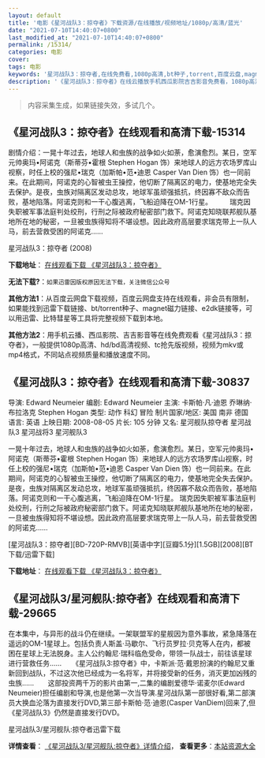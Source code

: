 ```yaml
---
layout: default
title: '电影《星河战队3：掠夺者》下载资源/在线播放/视频地址/1080p/高清/蓝光'
date: "2021-07-10T14:40:07+0800"
last_modified_at: "2021-07-10T14:40:07+0800"
permalink: /15314/
categories: 电影
cover:
tags: 电影
keywords: '星河战队3：掠夺者,在线免费看,1080p高清,bt种子,torrent,百度云盘,magnet,磁力链,迅雷下载资源'
description: '《星河战队3：掠夺者》在线云播放手机西瓜影院吉吉影音免费看，1080p高清bd/hd未删减完整版和tc抢先枪版，mkv/mp4格式，附带bt/torrent种子、magnet/磁力链、百度云盘、网盘资源迅雷下载链接'
---
```


>内容采集生成，如果链接失效，多试几个。


## 《星河战队3：掠夺者》在线观看和高清下载-15314

剧情介绍：一晃十年过去，地球人和虫族的战争如火如荼，愈演愈烈。某日，空军元帅奥玛•阿诺克（斯蒂芬•霍根 Stephen Hogan 饰）来地球人的远方农场罗库山视察，时任上校的强尼•瑞克（加斯帕•范•迪恩 Casper Van Dien 饰）也一同前来。在此期间，阿诺克的心智被虫王操控，他切断了隔离区的电力，使基地完全失去保护。是夜，虫族对隔离区发动总攻，地球军虽顽强抵抗，终因寡不敌众而告败，基地陷落。阿诺克则和一干心腹逃离，飞船迫降在OM-1行星。  　　瑞克因失职被军事法庭判处绞刑，行刑之际被政府秘密部门救下。阿诺克知晓联邦舰队基地所在地的秘密，一旦被虫族得知将不堪设想。因此政府高层要求瑞克带上一队人马，前去营救受困的阿诺克……


星河战队3：掠夺者 (2008)

**下载地址**： [在线观看下载 《星河战队3：掠夺者》](https://www.btbtdy.me/btdy/dy4679.html) 


**无法下载?**：`如果迅雷因版权原因无法下载，关注微信公众号 `

**其他方法1**：从百度云网盘下载视频，百度云网盘支持在线观看，非会员有限制，如果能找到迅雷下载链接、bt/torrent种子、magnet磁力链接、e2dk链接等，可以用迅雷、比特彗星等工具将完整视频下载到本地。

**其他方法2**：用手机云播、西瓜影院、吉吉影音等在线免费观看《星河战队3：掠夺者》，一般提供1080p高清、hd/bd高清视频、tc抢先版视频，视频为mkv或mp4格式，不同站点视频质量和播放速度不同。


## 《星河战队3：掠夺者》在线观看和高清下载-30837

导演: Edward Neumeier 编剧: Edward Neumeier 主演: 卡斯帕·凡·迪恩 乔琳纳·布拉洛克 Stephen Hogan 类型: 动作 科幻 冒险 制片国家/地区: 美国 南非 德国 语言: 英语 上映日期: 2008-08-05 片长: 105 分钟 又名: 星河舰队掠夺者 星河战队3 星河战将3 星河舰队3

一晃十年过去，地球人和虫族的战争如火如荼，愈演愈烈。某日，空军元帅奥玛•阿诺克（斯蒂芬•霍根 Stephen Hogan 饰）来地球人的远方农场罗库山视察，时任上校的强尼•瑞克（加斯帕•范•迪恩 Casper Van Dien 饰）也一同前来。在此期间，阿诺克的心智被虫王操控，他切断了隔离区的电力，使基地完全失去保护。是夜，虫族对隔离区发动总攻，地球军虽顽强抵抗，终因寡不敌众而告败，基地陷落。阿诺克则和一干心腹逃离，飞船迫降在OM-1行星。 瑞克因失职被军事法庭判处绞刑，行刑之际被政府秘密部门救下。阿诺克知晓联邦舰队基地所在地的秘密，一旦被虫族得知将不堪设想。因此政府高层要求瑞克带上一队人马，前去营救受困的阿诺克……


[星河战队3：掠夺者][BD-720P-RMVB][英语中字][豆瓣5.1分][1.5GB][2008][BT下载/迅雷下载]

**下载地址**： [在线观看下载 《星河战队3：掠夺者》](https://www.btdx8.com/torrent/starship_troopers_3_marauder_2008.html) 


## 《星河战队3/星河舰队:掠夺者》在线观看和高清下载-29665

在本集中，与异形的战斗仍在继续。一架联盟军的星舰因为意外事故，紧急降落在遥远的OM-1星球上。包括负责人斯盖·马歇尔、飞行员罗拉·贝克等人在内，都被困在星球上无法脱身。主人公约翰尼&middot;瑞科临危受命，带领一队战士，前往该星球进行营救任务&hellip;…　　《星河战队3:掠夺者》中，卡斯派·范&middot;戴恩扮演的约翰尼又重新回到战队，不过这次他已经成为一名将军，并将接受新的任务，消灭更加凶残的虫族……　　这部投资两千万的影片由第一,二集的编剧爱德华·诺麦尔(Edward Neumeier)担任编剧和导演,也是他第一次当导演.星河战队第一部很好看,第二部演员大换血沦落为直接发行DVD,第三部卡斯帕·范&middot;迪恩(Casper VanDiem)回来了,但《星河战队3》仍然是直接发行DVD。


星河战队3/星河舰队:掠夺者迅雷下载

**详情查看**： [《星河战队3/星河舰队:掠夺者》详情介绍](/movie/29665/)， **查看更多**：[本站资源大全](/movie/t/all/)

